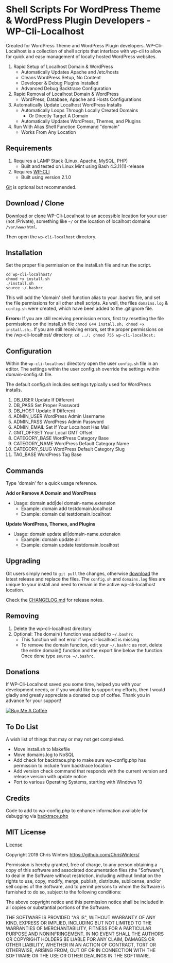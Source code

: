 # Shell Scripts For WordPress Theme & WordPress Plugin Developers - WP-Cli-Localhost

Created for WordPress Theme and WordPress Plugin developers. WP-Cli-Localhost is a collection of shell scripts that interface with wp-cli to allow for quick and easy management of locally hosted WordPress websites.

1) Rapid Setup of Localhost Domain & WordPress
	* Automatically Updates Apache and /etc/hosts
	* Cleans WordPress Setup, No Content
	* Developer & Debug Plugins Installed
	* Advanced Debug Backtrace Configuration
2) Rapid Removal of Localhost Domain & WordPress 
	* WordPress, Database, Apache and Hosts Configurations
3) Automatically Update Localhost WordPress Installs
	* Automatically Loops Through Locally Created Domains
		* Or Directly Target A Domain
	* Automatically Updates WordPress, Themes, and Plugins
4) Run With Alias Shell Function Command "domain"
	* Works From Any Location


## Requirements

1) Requires a LAMP Stack (Linux, Apache, MySQL, PHP)
	* Built and tested on Linux Mint using Bash 4.3.11(1)-release
2) Requires [WP-CLI](https://wp-cli.org/)
	* Built using version 2.1.0

[Git](https://git-scm.com/downloads) is optional but recommended.


## Download / Clone

[Download](https://github.com/ChrisWinters/wp-cli-localhost/releases) or [clone](https://github.com/ChrisWinters/wp-cli-localhost.git) WP-Cli-Localhost to an accessible location for your user (not /Private), something like ``` ~/ ``` or the location of localhost domains ``` /var/www/html ```.

Then open the ``` wp-cli-localhost ``` directory.


## Installation

Set the proper file permission on the install.sh file and run the script.

```
cd wp-cli-localhost/
chmod +x install.sh
./install.sh
source ~/.bashrc
```

This will add the 'domain' shell function alias to your .bashrc file, and set the file permissions for all other shell scripts. As well, the files ``` domains.log ``` & ``` config.sh ``` were created, which have been added to the .gitignore file.

**Errors:** If you are still receiving permission errors, first try resetting the file permissions on the install.sh file ``` chmod 644 install.sh; chmod +x install.sh; ```. If you are still receiving errors, set the proper permissions on the /wp-cli-localhost/ directory: ``` cd ../; chmod 755 wp-cli-localhost; ```


## Configuration

Within the ``` wp-cli-localhost ``` directory open the user ``` config.sh ``` file in an editor. The settings within the user config.sh override the settings within domain-config.sh file.

The default config.sh includes settings typically used for WordPress installs.

01) DB_USER 			Update If Different
02) DB_PASS 			Set Proper Password
03) DB_HOST 			Update If Different
04) ADMIN_USER 			WordPress Admin Username
05) ADMIN_PASS 			WordPress Admin Password
06) ADMIN_EMAIL 		Set If Your Localhost Has Mail
07) GMT_OFFSET 			Your Local GMT Offset
08) CATEGORY_BASE 		WordPress Category Base	
09) CATEGORY_NAME 		WordPress Default Category Name
10) CATEGORY_SLUG 		WordPress Default Category Slug
11) TAG_BASE 			WordPress Tag Base


## Commands

Type 'domain' for a quick usage reference.

**Add or Remove A Domain and WordPress**
* Usage: domain add|del domain-name.extension
	* Example: domain add testdomain.localhost
	* Example: domain del testdomain.localhost

**Update WordPress, Themes, and Plugins**
* Usage: domain update all|domain-name.extension
	* Example: domain update all
	* Example: domain update testdomain.localhost


## Upgrading

Git users simply need to ``` git pull ``` the changes, otherwise [download](https://github.com/ChrisWinters/wp-cli-localhost/releases) the latest release and replace the files. The ``` config.sh ``` and ``` domains.log ``` files are unique to your install and need to remain in the active wp-cli-localhost location.

Check the [CHANGELOG.md](https://raw.githubusercontent.com/ChrisWinters/wp-cli-localhost/master/CHANGELOG.md) for release notes.


## Removing

1) Delete the wp-cli-localhost directory
2) Optional: The domain() function was added to ``` ~/.bashrc ```
	* This function will not error if wp-cli-localhost is missing
	* To remove the domain function, edit your ``` ~/.bashrc ``` as root, delete the entire domain() function and the export line below the function. Once done type ``` source ~/.bashrc ```.


## Donations

If WP-Cli-Localhost saved you some time, helped you with your development needs, or if you would like to support my efforts, then I would gladly and greatly appreciate a donated cup of coffee. Thank you in advance for your support!

<a href="https://www.buymeacoffee.com/TavXZIxkm" target="_blank"><img src="https://www.buymeacoffee.com/assets/img/custom_images/orange_img.png" alt="Buy Me A Coffee" style="height: auto !important;width: auto !important;" ></a>


## To Do List

A wish list of things that may or may not get completed.

* Move install.sh to Makefile
* Move domains.log to NoSQL
* Add check for backtrace.php to make sure wp-config.php has permission to include from backtrace location
* Add version check command that responds with the current version and release version with update notice
* Port to various Operating Systems, starting with Windows 10


## Credits

Code to add to wp-config.php to enhance information available for debugging via [backtrace.php](https://gist.github.com/jrfnl/5925642)


## MIT License

[License](https://raw.githubusercontent.com/ChrisWinters/wp-cli-localhost/master/LICENSE)

Copyright 2019 Chris Winters https://github.com/ChrisWinters/

Permission is hereby granted, free of charge, to any person obtaining a copy of this software and associated documentation files (the "Software"), to deal in the Software without restriction, including without limitation the rights to use, copy, modify, merge, publish, distribute, sublicense, and/or sell copies of the Software, and to permit persons to whom the Software is furnished to do so, subject to the following conditions:

The above copyright notice and this permission notice shall be included in all copies or substantial portions of the Software.

THE SOFTWARE IS PROVIDED "AS IS", WITHOUT WARRANTY OF ANY KIND, EXPRESS OR IMPLIED, INCLUDING BUT NOT LIMITED TO THE WARRANTIES OF MERCHANTABILITY, FITNESS FOR A PARTICULAR PURPOSE AND NONINFRINGEMENT. IN NO EVENT SHALL THE AUTHORS OR COPYRIGHT HOLDERS BE LIABLE FOR ANY CLAIM, DAMAGES OR OTHER LIABILITY, WHETHER IN AN ACTION OF CONTRACT, TORT OR OTHERWISE, ARISING FROM, OUT OF OR IN CONNECTION WITH THE SOFTWARE OR THE USE OR OTHER DEALINGS IN THE SOFTWARE.
